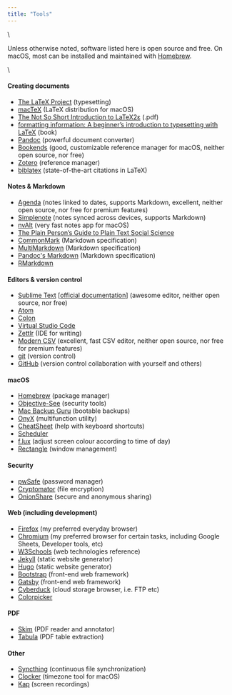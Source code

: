 ```yaml
---
title: "Tools"
---
```


\  

Unless otherwise noted, software listed here is open source and free. On macOS, most can be installed and maintained with [Homebrew](http://brew.sh/).

\  

#### Creating documents

* [The LaTeX Project](http://www.latex-project.org) (typesetting)
* [macTeX](http://www.tug.org/mactex/) (LaTeX distribution for macOS)
* [The Not So Short Introduction to LaTeX2ε](http://tug.ctan.org/info/lshort/english/lshort.pdf) (.pdf)
* [formatting information: A beginner’s introduction to typesetting with LaTeX](http://www.ctan.org/tex-archive/info/beginlatex) (book)
* [Pandoc](http://pandoc.org/index.html) (powerful document converter)
* [Bookends](http://www.sonnysoftware.com/bookends/bookends.html) (good, customizable reference manager for macOS, neither open source, nor free) 
* [Zotero](http://www.zotero.org) (reference manager) 
* [biblatex](http://www.ctan.org/pkg/biblatex) (state-of-the-art citations in LaTeX) 

#### Notes & Markdown

* [Agenda](http://www.agenda.com) (notes linked to dates, supports Markdown, excellent, neither open source, nor free for premium features)
* [Simplenote](http://simplenote.com/) (notes synced across devices, supports Markdown)
* [nvAlt](http://brettterpstra.com/projects/nvalt/) (very fast notes app for macOS)
* [The Plain Person’s Guide to Plain Text Social Science](http://plain-text.co/) 
* [CommonMark](http://commonmark.org/) (Markdown specification) 
* [MultiMarkdown](http://fletcherpenney.net/multimarkdown/) (Markdown specification)
* [Pandoc's Markdown](http://pandoc.org/MANUAL.html#pandocs-markdown) (Markdown specification)
* [RMarkdown](https://rmarkdown.rstudio.com/)

#### Editors & version control

* [Sublime Text](http://www.sublimetext.com) [[official documentation](http://www.sublimetext.com/docs/3/)] (awesome editor, neither open source, nor free)
* [Atom](http://atom.io) 
* [Colon](http://chhekur.github.io/colon-ide/)
* [Virtual Studio Code](http://code.visualstudio.com/)
* [Zettlr](http://www.zettlr.com/) (IDE for writing)
* [Modern CSV](https://www.moderncsv.com/) (excellent, fast CSV editor, neither open source, nor free for premium features)
* [git](https://git-scm.com/) (version control)
* [GitHub](https://github.com/) (version control collaboration with yourself and others)

#### macOS

* [Homebrew](http://brew.sh/) (package manager)
* [Objective-See](https://objective-see.com/) (security tools)
* [Mac Backup Guru](https://macdaddy.io/mac-backup-software/) (bootable backups)
* [OnyX](https://www.titanium-software.fr/en/onyx.html) (multifunction utility)
* [CheatSheet](https://www.mediaatelier.com/CheatSheet/) (help with keyboard shortcuts)
* [Scheduler](https://www.macscheduler.net/index.html)
* [f.lux](https://justgetflux.com/) (adjust screen colour according to time of day)
* [Rectangle](https://rectangleapp.com/) (window management)

#### Security

* [pwSafe](http://pwsafe.info/) (password manager)
* [Cryptomator](https://cryptomator.org/) (file encryption)
* [OnionShare](https://onionshare.org/) (secure and anonymous sharing)

#### Web (including development)

* [Firefox](https://www.mozilla.org/en-CA/firefox/new/) (my preferred everyday browser)
* [Chromium](https://www.chromium.org/) (my preferred browser for certain tasks, including Google Sheets, Developer tools, etc)
* [W3Schools](https://www.w3schools.com/) (web technologies reference)
* [Jekyll](https://jekyllrb.com/) (static website generator)
* [Hugo](https://gohugo.io/) (static website generator)
* [Bootstrap](https://getbootstrap.com/) (front-end web framework)
* [Gatsby](https://www.gatsbyjs.com/) (front-end web framework)
* [Cyberduck](https://cyberduck.io/) (cloud storage browser, i.e. FTP etc)
* [Colorpicker](https://colorpicker.fr/)

#### PDF 

* [Skim](https://skim-app.sourceforge.io/) (PDF reader and annotator)
* [Tabula](https://tabula.technology/) (PDF table extraction)

#### Other 

* [Syncthing](https://syncthing.net/) (continuous file synchronization)
* [Clocker](https://abhishekbanthia.com/clocker/) (timezone tool for macOS)
* [Kap](https://getkap.co/) (screen recordings)
